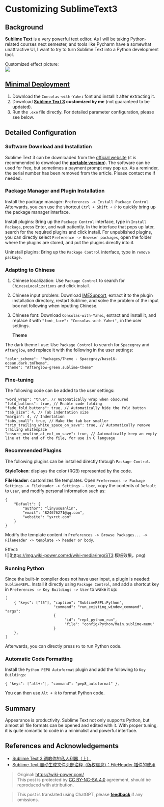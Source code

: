 # Customizing SublimeText3

## Background

**Sublime Text** is a very powerful text editor. As I will be taking Python-related courses next semester, and tools like Pycharm have a somewhat unattractive UI, I want to try to turn Sublime Text into a Python development tool.

Customized effect picture:  
![](https://img.wiki-power.com/d/wiki-media/img/ST3效果.png)

## [Minimal Deployment](https://www.jianguoyun.com/p/Da9TMr0Q-OOjBxif86sB)

1. Download the `Consolas-with-Yahei` font and install it after extracting it.
2. Download [**Sublime Text 3**](https://www.jianguoyun.com/p/Da9TMr0Q-OOjBxif86sB) **customized by me** (not guaranteed to be updated).
3. Run the `.exe` file directly. For detailed parameter configuration, please see below.

## Detailed Configuration

### Software Download and Installation

Sublime Text 3 can be downloaded from the [official website](http://www.sublimetext.com/) (it is recommended to download the [**portable version**](https://download.sublimetext.com/Sublime%20Text%20Build%203176%20x64.zip)). The software can be used for free, but sometimes a payment prompt may pop up. As a reminder, the serial number has been removed from the article. Please contact me if needed.

### Package Manager and Plugin Installation

Install the package manager: `Preferences -> Install Package Control`. Afterwards, you can use the shortcut `Ctrl + Shift + P` to quickly bring up the package manager interface.

Install plugins: Bring up the `Package Control` interface, type in `Install Package`, press Enter, and wait patiently. In the interface that pops up later, search for the required plugins and click install. For unpublished plugins, you can directly select `Preference -> Browser packages`, open the folder where the plugins are stored, and put the plugins directly into it.

Uninstall plugins: Bring up the `Package Control` interface, type in `remove package`.

### Adapting to Chinese

1. Chinese localization: Use `Package Control` to search for `ChineseLocalizations` and click install.
2. Chinese input problem: Download [IMESupport](https://github.com/zcodes/IMESupport/archive/master.zip), extract it to the plugin installation directory, restart Sublime, and solve the problem of the input box not following when inputting Chinese.
3. Chinese font: Download `Consolas-with-Yahei`, extract and install it, and replace it with `"font_face": "Consolas-with-Yahei",` in the user settings.

   **Theme**

The dark theme I use: Use `Package Control` to search for `Spacegray` and `Afterglow`, and replace it with the following in the user settings:

```
"color_scheme": "Packages/Theme - Spacegray/base16-ocean.dark.tmTheme",
"theme": "Afterglow-green.sublime-theme"
```

### Fine-tuning

The following code can be added to the user settings:

```
"word_wrap": "true", // Automatically wrap when obscured
"fold_buttons": true, // Enable code folding
"fade_fold_buttons": true, // Automatically hide the fold button
"tab_size": 4, // Tab indentation size
"margin": 4, // Indentation
"tabs_small": true, // Make the tab bar smaller
"trim_trailing_white_space_on_save": true, // Automatically remove trailing whitespace
"ensure_newline_at_eof_on_save": true, // Automatically keep an empty line at the end of the file, for use in C language
```

### Recommended Plugins

The following plugins can be installed directly through `Package Control`.

**StyleToken**: displays the color (RGB) represented by the code.

**FileHeader**: customizes file templates. Open `Preferences -> Package Settings -> FileHeader -> Settings - User`, copy the contents of `Default` to `User`, and modify personal information such as:

```
{
    "Default": {
        "author": "linyuxuanlin",
        "email": "824676271@qq.com",
        "website": "yxrct.com"
    }
}
```

Modify the template content in `Preferences -> Browse Packages... -> FileHeader -> template -> header or body`.

Effect:  
 ![](https://img.wiki-power.com/d/wiki-media/img/ST3 模板效果。png)

### Running Python

Since the built-in compiler does not have user input, a plugin is needed: `SublimeREPL`. Install it directly using `Package Control`, and add a shortcut key in `Preferences -> Key Buildings -> User` to wake it up:

```
[
    { "keys": ["f5"], "caption": "SublimeREPL:Python",
                      "command": "run_existing_window_command", "args":
                      {
                           "id": "repl_python_run",
                           "file": "config/Python/Main.sublime-menu"
                      }
    },
]
```

Afterwards, you can directly press `F5` to run Python code.

### Automatic Code Formatting

Install the `Python PEP8 Autoformat` plugin and add the following to `Key Buildings`:

```
{ "keys": ["alt+r"], "command": "pep8_autoformat" },
```

You can then use `Alt + R` to format Python code.

## Summary

Appearance is productivity. Sublime Text not only supports Python, but almost all file formats can be opened and edited with it. With proper tuning, it is quite romantic to code in a minimalist and powerful interface.

## References and Acknowledgements

- [Sublime Text 3 调教你的私人利器（上）](https://www.sheyilin.com/2015/05/sublime_text_3_tiao_jiao_ni_de_si_ren_li_qi_1/)
- [Sublime Text 自动生成文件头部注释（版权信息）：FileHeader 插件的使用](https://blog.csdn.net/afei__/article/details/82890493)

> Original: <https://wiki-power.com/>  
> This post is protected by [CC BY-NC-SA 4.0](https://creativecommons.org/licenses/by/4.0/deed.en) agreement, should be reproduced with attribution.

> This post is translated using ChatGPT, please [**feedback**](https://github.com/linyuxuanlin/Wiki_MkDocs/issues/new) if any omissions.

